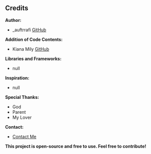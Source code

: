 ## Credits
**Author:** 
* _auftrrafi [GitHub](https://github.com/auftrrafi-ai)

**Addition of Code Contents:**
* Kiana Mily [GitHub](https://github.com/kianannmily)

**Libraries and Frameworks:**
* null

**Inspiration:**
* null

**Special Thanks:**
* God
* Parent
* My Lover
  

**Contact:**
* [Contact Me](namocapo0@gmail.com)

**This project is open-source and free to use. Feel free to contribute!**